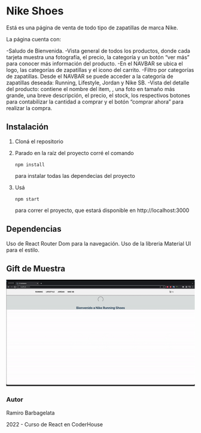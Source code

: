 # Nike Shoes

Está es una página de venta de todo tipo de zapatillas de marca Nike.

La página cuenta con:

-Saludo de Bienvenida.
-Vista general de todos los productos, donde cada tarjeta muestra una fotografía, el precio, la categoría y un botón “ver más” para conocer más información del producto.
-En el NAVBAR se ubica el logo, las categorías de zapatillas y el icono del carrito.
-Filtro por categorías de zapatillas. Desde el NAVBAR se puede acceder a la categoría de zapatillas deseada: Running, Lifestyle, Jordan y Nike SB.
-Vista del detalle del producto: contiene el nombre del item, , una foto en tamaño más grande, una breve descripción, el precio, el stock, los respectivos botones para contabilizar la cantidad a comprar y el botón “comprar ahora” para realizar la compra.
 

## Instalación

1. Cloná el repositorio

2. Parado en la raíz del proyecto corré el comando 

   ```
   npm install
   ```

    para instalar todas las dependecias del proyecto

3. Usá 

   ```
   npm start
   ```

    para correr el proyecto, que estará disponible en http://localhost:3000



## Dependencias

Uso de React Router Dom para la navegación.
Uso de la libreria Material UI para el estilo.

## Gift de Muestra

![Alt Text](./src/assets/nikeShoes.gif)


### Autor

Ramiro Barbagelata

2022 - Curso de React en CoderHouse
